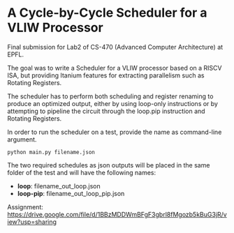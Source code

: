 # A Cycle-by-Cycle Scheduler for a VLIW Processor
Final submission for Lab2 of CS-470 (Advanced Computer Architecture) at EPFL. 

The goal was to write a Scheduler for a VLIW processor based on a RISCV ISA, but providing Itanium features for extracting parallelism such as Rotating Registers. 

The scheduler has to perform both scheduling and register renaming to produce an optimized output, either by using loop-only instructions or by attempting to pipeline the circuit through the loop.pip instruction and Rotating Registers.

In order to run the scheduler on a test, provide the name as command-line argument.

```python main.py filename.json```

The two required schedules as json outputs will be placed in the same folder of the test and will have the following names:
- **loop**: filename_out_loop.json
- **loop-pip**: filename_out_loop_pip.json

Assignment: https://drive.google.com/file/d/1BBzMDDWmBFgF3gbrl8fMgozb5kBuG3jR/view?usp=sharing
